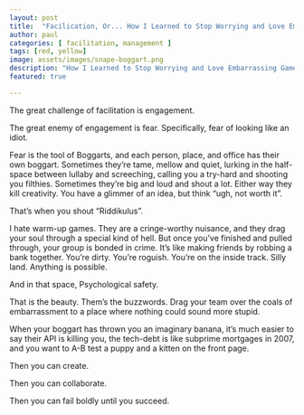 ```yaml
---
layout: post
title:  "Facilication, Or... How I Learned to Stop Worrying and Love Embarrassing Games"
author: paul
categories: [ facilitation, management ]
tags: [red, yellow]
image: assets/images/snape-boggart.png
description: "How I Learned to Stop Worrying and Love Embarrassing Games"
featured: true

---
```


The great challenge of facilitation is engagement.

The great enemy of engagement is fear. Specifically, fear of looking like an idiot.

Fear is the tool of Boggarts, and each person, place, and office has their own boggart. Sometimes they’re tame, mellow and quiet, lurking in the half-space between lullaby and screeching, calling you a try-hard and shooting you filthies. Sometimes they’re big and loud and shout a lot. Either way they kill creativity. You have a glimmer of an idea, but think “ugh, not worth it”.

That’s when you shout “Riddikulus”.

I hate warm-up games. They are a cringe-worthy nuisance, and they drag your soul through a special kind of hell. But once you’ve finished and pulled through, your group is bonded in crime. It’s like making friends by robbing a bank together. You’re dirty. You’re roguish. You’re on the inside track. Silly land. Anything is possible.

And in that space, Psychological safety.

That is the beauty. Them’s the buzzwords. Drag your team over the coals of embarrassment to a place where nothing could sound more stupid.

When your boggart has thrown you an imaginary banana, it’s much easier to say their API is killing you, the tech-debt is like subprime mortgages in 2007, and you want to A-B test a puppy and a kitten on the front page.

Then you can create.

Then you can collaborate.

Then you can fail boldly until you succeed.
